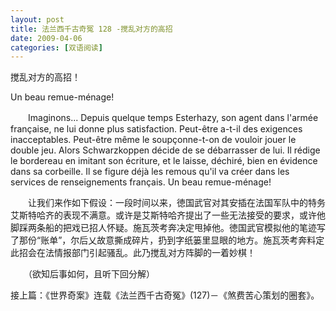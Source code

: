```yaml
---
layout: post
title: 法兰西千古奇冤 128 -搅乱对方的高招
date: 2009-04-06
categories: [双语阅读]  
---
```


搅乱对方的高招！

Un beau remue-ménage!

　　Imaginons... Depuis quelque temps Esterhazy, son agent dans l'armée française, ne lui donne plus satisfaction. Peut-être a-t-il des exigences inacceptables. Peut-être même le soupçonne-t-on de vouloir jouer le double jeu. Alors Schwarzkoppen décide de se débarrasser de lui. Il rédige le bordereau en imitant son écriture, et le laisse, déchiré, bien en évidence dans sa corbeille. Il se figure déjà les remous qu'il va créer dans les services de renseignements français. Un beau remue-ménage!



　　让我们来作如下假设：一段时间以来，徳国武官对其安插在法国军队中的特务艾斯特哈齐的表现不满意。或许是艾斯特哈齐提出了一些无法接受的要求，或许他脚踩两条船的把戏已招人怀疑。施瓦茨考奔决定甩掉他。徳国武官模拟他的笔迹写了那份“账单”，尔后乂故意撕成碎片，扔到字纸篓里显眼的地方。施瓦茨考奔料定此招会在法情报部门引起骚乱。此乃搅乱对方阵脚的一着妙棋！



　　（欲知后事如何，且听下回分解）

接上篇：《世界奇案》连载《法兰西千古奇冤》(127)－《煞费苦心策划的圈套》。
